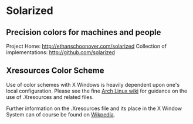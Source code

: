 Solarized
=========
## Precision colors for machines and people

Project Home: http://ethanschoonover.com/solarized
Collection of implementations: http://github.com/solarized

Xresources Color Scheme
-----------------------

Use of color schemes with X Windows is heavily dependent upon one's local
configuration. Please see the fine [Arch Linux wiki](https://wiki.archlinux.org/index.php/Xresources) for guidance on the use of .Xresources and related files.

Further information on the .Xresources file and its place in the X Window
System can of course be found on [Wikpedia](http://en.wikipedia.org/wiki/X_resources).

